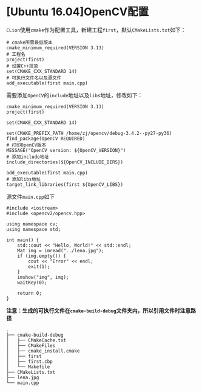 
# [Ubuntu 16.04]OpenCV配置

`CLion`使用`cmake`作为配置工具，新建工程`first`，默认`CMakeLists.txt`如下：

    # cmake所需最低版本
    cmake_minimum_required(VERSION 3.13)
    # 工程名
    project(first)
    # 设置C++规范
    set(CMAKE_CXX_STANDARD 14)
    # 可执行文件名以及源文件
    add_executable(first main.cpp)

需要添加`OpenCV`的`include`地址以及`libs`地址，修改如下：

    cmake_minimum_required(VERSION 3.13)
    project(first)

    set(CMAKE_CXX_STANDARD 14)

    set(CMAKE_PREFIX_PATH /home/zj/opencv/debug-3.4.2--py27-py36)
    find_package(OpenCV REQUIRED)
    # 打印OpenCV版本
    MESSAGE("OpenCV version: ${OpenCV_VERSION}")
    # 添加include地址
    include_directories(${OpenCV_INCLUDE_DIRS})

    add_executable(first main.cpp)
    # 添加libs地址
    target_link_libraries(first ${OpenCV_LIBS})

源文件`main.cpp`如下

    #include <iostream>
    #include <opencv2/opencv.hpp>

    using namespace cv;
    using namespace std;

    int main() {
        std::cout << "Hello, World!" << std::endl;
        Mat img = imread("../lena.jpg");
        if (img.empty()) {
            cout << "Error" << endl;
            exit(1);
        }
        imshow("img", img);
        waitKey(0);

        return 0;
    }

**注意：生成的可执行文件在`cmake-build-debug`文件夹内，所以引用文件时注意路径**

    .
    ├── cmake-build-debug
    │   ├── CMakeCache.txt
    │   ├── CMakeFiles
    │   ├── cmake_install.cmake
    │   ├── first
    │   ├── first.cbp
    │   └── Makefile
    ├── CMakeLists.txt
    ├── lena.jpg
    └── main.cpp